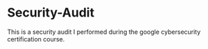 # Security-Audit
This is a security audit I performed during the google cybersecurity certification course.
